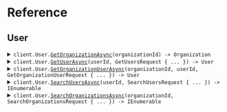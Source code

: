 # Reference
## User
<details><summary><code>client.User.<a href="/src/SeedPathParameters/User/UserClient.cs">GetOrganizationAsync</a>(organizationId) -> Organization</code></summary>
<dl>
<dd>

#### 🔌 Usage

<dl>
<dd>

<dl>
<dd>

```csharp
await client.User.GetOrganizationAsync("organizationId");
```
</dd>
</dl>
</dd>
</dl>

#### ⚙️ Parameters

<dl>
<dd>

<dl>
<dd>

**organizationId:** `string` 
    
</dd>
</dl>
</dd>
</dl>


</dd>
</dl>
</details>

<details><summary><code>client.User.<a href="/src/SeedPathParameters/User/UserClient.cs">GetUserAsync</a>(userId, GetUsersRequest { ... }) -> User</code></summary>
<dl>
<dd>

#### 🔌 Usage

<dl>
<dd>

<dl>
<dd>

```csharp
await client.User.GetUserAsync("userId", new GetUsersRequest());
```
</dd>
</dl>
</dd>
</dl>

#### ⚙️ Parameters

<dl>
<dd>

<dl>
<dd>

**userId:** `string` 
    
</dd>
</dl>

<dl>
<dd>

**request:** `GetUsersRequest` 
    
</dd>
</dl>
</dd>
</dl>


</dd>
</dl>
</details>

<details><summary><code>client.User.<a href="/src/SeedPathParameters/User/UserClient.cs">GetOrganizationUserAsync</a>(organizationId, userId, GetOrganizationUserRequest { ... }) -> User</code></summary>
<dl>
<dd>

#### 🔌 Usage

<dl>
<dd>

<dl>
<dd>

```csharp
await client.User.GetOrganizationUserAsync(
    "organizationId",
    "userId",
    new GetOrganizationUserRequest()
);
```
</dd>
</dl>
</dd>
</dl>

#### ⚙️ Parameters

<dl>
<dd>

<dl>
<dd>

**organizationId:** `string` 
    
</dd>
</dl>

<dl>
<dd>

**userId:** `string` 
    
</dd>
</dl>

<dl>
<dd>

**request:** `GetOrganizationUserRequest` 
    
</dd>
</dl>
</dd>
</dl>


</dd>
</dl>
</details>

<details><summary><code>client.User.<a href="/src/SeedPathParameters/User/UserClient.cs">SearchUsersAsync</a>(userId, SearchUsersRequest { ... }) -> IEnumerable<User></code></summary>
<dl>
<dd>

#### 🔌 Usage

<dl>
<dd>

<dl>
<dd>

```csharp
await client.User.SearchUsersAsync("userId", new SearchUsersRequest { Limit = 1 });
```
</dd>
</dl>
</dd>
</dl>

#### ⚙️ Parameters

<dl>
<dd>

<dl>
<dd>

**userId:** `string` 
    
</dd>
</dl>

<dl>
<dd>

**request:** `SearchUsersRequest` 
    
</dd>
</dl>
</dd>
</dl>


</dd>
</dl>
</details>

<details><summary><code>client.User.<a href="/src/SeedPathParameters/User/UserClient.cs">SearchOrganizationsAsync</a>(organizationId, SearchOrganizationsRequest { ... }) -> IEnumerable<Organization></code></summary>
<dl>
<dd>

#### 🔌 Usage

<dl>
<dd>

<dl>
<dd>

```csharp
await client.User.SearchOrganizationsAsync(
    "organizationId",
    new SearchOrganizationsRequest { Limit = 1 }
);
```
</dd>
</dl>
</dd>
</dl>

#### ⚙️ Parameters

<dl>
<dd>

<dl>
<dd>

**organizationId:** `string` 
    
</dd>
</dl>

<dl>
<dd>

**request:** `SearchOrganizationsRequest` 
    
</dd>
</dl>
</dd>
</dl>


</dd>
</dl>
</details>
